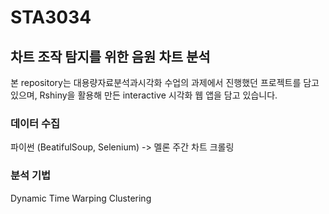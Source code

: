 # STA3034
## 차트 조작 탐지를 위한 음원 차트 분석
본 repository는 대용량자료분석과시각화 수업의 과제에서 진행했던 프로젝트를 담고 있으며, Rshiny을 활용해 만든 interactive 시각화 웹 앱을 담고 있습니다.  

### 데이터 수집
파이썬 (BeatifulSoup, Selenium) -> 멜론 주간 차트 크롤링  

### 분석 기법
Dynamic Time Warping Clustering  
